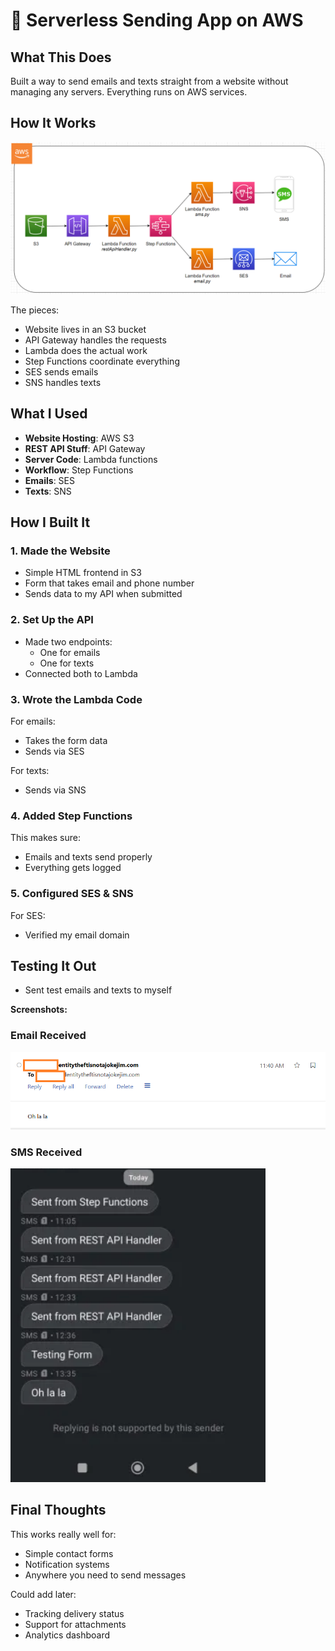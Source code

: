 # 📡 Serverless Sending App on AWS

## What This Does
Built a way to send emails and texts straight from a website without managing any servers. Everything runs on AWS services.

## How It Works
![Diagram showing the flow](./screenshots/Serverless-Sending-Application.png)

The pieces:
- Website lives in an S3 bucket
- API Gateway handles the requests
- Lambda does the actual work
- Step Functions coordinate everything
- SES sends emails
- SNS handles texts

## What I Used
- **Website Hosting**: AWS S3
- **REST API Stuff**: API Gateway  
- **Server Code**: Lambda functions  
- **Workflow**: Step Functions  
- **Emails**: SES  
- **Texts**: SNS  

## How I Built It

### 1. Made the Website
- Simple HTML frontend in S3
- Form that takes email and phone number
- Sends data to my API when submitted

### 2. Set Up the API
- Made two endpoints:
  - One for emails
  - One for texts
- Connected both to Lambda

### 3. Wrote the Lambda Code
For emails:
- Takes the form data
- Sends via SES

For texts:
- Sends via SNS

### 4. Added Step Functions
This makes sure:
- Emails and texts send properly
- Everything gets logged

### 5. Configured SES & SNS
For SES:
- Verified my email domain

## Testing It Out
- Sent test emails and texts to myself

**Screenshots:**
### Email Received
![Email working](./screenshots/email-proof.png)

### SMS Received
![Text working](./screenshots/sms-proof.png)

## Final Thoughts
This works really well for:
- Simple contact forms
- Notification systems
- Anywhere you need to send messages

Could add later:
- Tracking delivery status
- Support for attachments
- Analytics dashboard

